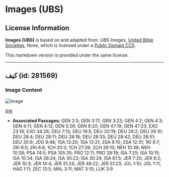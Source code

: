 # Images (UBS)

## License Information

**Images (UBS)** is based on and adapted from: _UBS Images_, [United Bible Societies](https://unitedbiblesocieties.org/), None, which is licensed under a [Public Domain CC0](https://creativecommons.org/public-domain/cc0/).

This markdown version is provided under the same license.



--------------------------------

## كيف (id: 281569)

### Image Content

![Image](https://cdn.aquifer.bible/aquifer-content/resources/Media/WEB-0297_hoe.jpg)

[link](https://cdn.aquifer.bible/aquifer-content/resources/Media/WEB-0297_hoe.jpg)

* **Associated Passages:** GEN 2:5; GEN 3:17; GEN 3:23; GEN 4:2; GEN 4:3; GEN 4:11; GEN 4:12; GEN 5:29; GEN 9:20; GEN 47:19; GEN 47:23; EXO 23:19; EXO 34:26; DEU 7:13; DEU 19:5; DEU 20:19; DEU 26:2; DEU 26:10; DEU 28:4; DEU 28:11; DEU 28:18; DEU 28:33; DEU 28:42; DEU 28:51; DEU 30:9; JDG 9:48; 1SA 13:20; 1SA 13:21; 2SA 9:10; 2SA 12:31; 1KI 6:7; 2KI 6:5; 2KI 6:6; 1CH 20:3; 1CH 27:26; 2CH 26:10; NEH 10:36; NEH 10:38; PSA 74:5; PSA 105:35; PRO 12:11; PRO 28:19; ISA 7:25; ISA 10:15; ISA 10:34; ISA 28:24; ISA 30:23; ISA 30:24; ISA 61:5; JER 7:20; JER 8:2; JER 10:3; JER 14:4; JER 31:24; JER 46:22; JER 51:23; JOL 1:10; JOL 1:11; HAG 1:11; ZEC 13:5; MAL 3:11; MAT 3:10; LUK 3:9

